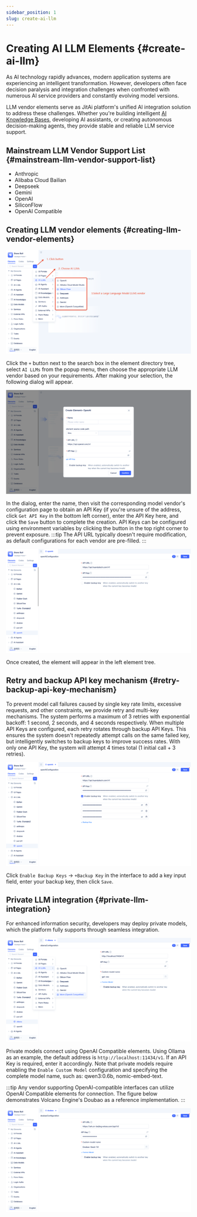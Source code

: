 ```yaml
---
sidebar_position: 1
slug: create-ai-llm
---
```


# Creating AI LLM Elements {#create-ai-llm}
As AI technology rapidly advances, modern application systems are experiencing an intelligent transformation. However, developers often face decision paralysis and integration challenges when confronted with numerous AI service providers and constantly evolving model versions.

LLM vendor elements serve as JitAi platform's unified AI integration solution to address these challenges. Whether you're building intelligent [AI Knowledge Bases](../knowledge-base/create-knowledge-elements), developing AI assistants, or creating autonomous decision-making agents, they provide stable and reliable LLM service support.

## Mainstream LLM Vendor Support List {#mainstream-llm-vendor-support-list}
*   Anthropic
*   Alibaba Cloud Bailian
*   Deepseek
*   Gemini
*   OpenAI
*   SiliconFlow
*   OpenAI Compatible

## Creating LLM vendor elements {#creating-llm-vendor-elements}
![LLM Vendor Creation](./img/1/large-model-creation.png)

Click the `+` button next to the search box in the element directory tree, select `AI LLMs` from the popup menu, then choose the appropriate LLM vendor based on your requirements. After making your selection, the following dialog will appear.

![LLM Creation Dialog](./img/1/large-model-create-popup.png)

In the dialog, enter the name, then visit the corresponding model vendor's configuration page to obtain an API Key (if you're unsure of the address, click `Get API Key` in the bottom left corner), enter the API Key here, and click the `Save` button to complete the creation.
API Keys can be configured using environment variables by clicking the button in the top right corner to prevent exposure.
:::tip
The API URL typically doesn't require modification, as default configurations for each vendor are pre-filled.
:::

![Element Tree Display](./img/1/element-tree-display.png)

Once created, the element will appear in the left element tree.

## Retry and backup API key mechanism {#retry-backup-api-key-mechanism}
To prevent model call failures caused by single key rate limits, excessive requests, and other constraints, we provide retry and multi-key mechanisms. The system performs a maximum of 3 retries with exponential backoff: 1 second, 2 seconds, and 4 seconds respectively. When multiple API Keys are configured, each retry rotates through backup API Keys. This ensures the system doesn't repeatedly attempt calls on the same failed key, but intelligently switches to backup keys to improve success rates. With only one API Key, the system will attempt 4 times total (1 initial call + 3 retries).

![Multiple Keys](./img/1/multi-keys.png)

Click `Enable Backup Keys` → `+Backup Key` in the interface to add a key input field, enter your backup key, then click `Save`.

## Private LLM integration {#private-llm-integration}
For enhanced information security, developers may deploy private models, which the platform fully supports through seamless integration.

![Private Model](./img/1/private-model.png)

Private models connect using OpenAI Compatible elements. Using Ollama as an example, the default address is `http://localhost:11434/v1`. If an API Key is required, enter it accordingly. Note that private models require enabling the `Enable Custom Model` configuration and specifying the complete model name, such as: qwen3:0.6b, nomic-embed-text.

:::tip
Any vendor supporting OpenAI-compatible interfaces can utilize OpenAI Compatible elements for connection. The figure below demonstrates Volcano Engine's Doubao as a reference implementation.
:::

![Doubao Compatibility](./img/1/doubao-compatibility.png)
